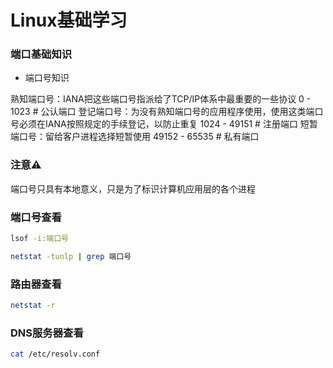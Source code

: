 # Linux基础学习


### 端口基础知识

* 端口号知识

熟知端口号：IANA把这些端口号指派给了TCP/IP体系中最重要的一些协议
0 - 1023            # 公认端口
登记端口号：为没有熟知端口号的应用程序使用，使用这类端口号必须在IANA按照规定的手续登记，以防止重复
1024 - 49151        # 注册端口
短暂端口号：留给客户进程选择短暂使用
49152 - 65535       # 私有端口


### 注意⚠️

端口号只具有本地意义，只是为了标识计算机应用层的各个进程


### 端口号查看

```sh
lsof -i:端口号

netstat -tunlp | grep 端口号
```


### 路由器查看

```sh
netstat -r
```


### DNS服务器查看

```sh
cat /etc/resolv.conf
```
